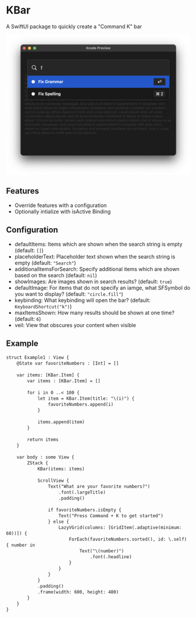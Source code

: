 # KBar

A SwiftUI package to quickly create a "Command K" bar

![Example Image](https://raw.githubusercontent.com/Nosrac/KBar/main/Images/Example.png)

## Features
- Override features with a configuration
- Optionally intialize with isActive Binding<Bool>

## Configuration
- defaultItems: Items which are shown when the search string is empty (default: `[]`)
- placeholderText: Placeholder text shown when the search string is empty (default: `"Search"`)
- additionalItemsForSearch: Specify additional items which are shown based on the search (default: `nil`) 
- showImages: Are images shown in search results? (default: `true`)
- defaultImage: For items that do not specify an iamge, what SFSymbol do you want to display? (default: `"circle.fill"`)
- keybinding: What keybinding will open the bar? (default: `KeyboardShortcut("k")`) 
- maxItemsShown: How many results should be shown at one time? (default: `6`)
- veil: View that obscures your content when visible

## Example
```
struct Example1 : View {
	@State var favoriteNumbers : [Int] = []

	var items: [KBar.Item] {
		var items : [KBar.Item] = []

		for i in 0 ..< 100 {
			let item = KBar.Item(title: "\(i)") {
				favoriteNumbers.append(i)
			}

			items.append(item)
		}

		return items
	}

	var body : some View {
		ZStack {
			KBar(items: items)

			ScrollView {
				Text("What are your favorite numbers?")
					.font(.largeTitle)
					.padding()

				if favoriteNumbers.isEmpty {
					Text("Press Command + K to get started")
				} else {
					LazyVGrid(columns: [GridItem(.adaptive(minimum: 60))]) {
						ForEach(favoriteNumbers.sorted(), id: \.self) { number in
							Text("\(number)")
								.font(.headline)
						}
					}
				}
			}
			.padding()
			.frame(width: 600, height: 400)
		}
	}
}
```
